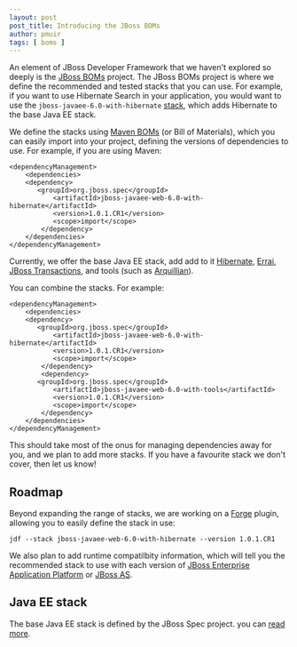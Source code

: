 ```yaml
---
layout: post
post_title: Introducing the JBoss BOMs 
author: pmuir
tags: [ boms ]
---
```


An element of JBoss Developer Framework that we haven't explored so deeply is the [JBoss BOMs](#{site.base_url}stack/jboss-bom) project. The JBoss BOMs project is where we define the recommended and tested stacks that you can use. For example, if you want to use Hibernate Search in your application, you would want to use the `jboss-javaee-6.0-with-hibernate` [stack](#{site.base_url}stack/jboss-bom/jboss-javaee-6.0-with-hibernate), which adds Hibernate to the base Java EE stack.

We define the stacks using [Maven BOMs](maven.apache.org/guides/introduction/introduction-to-dependency-mechanism.html#Importing_Dependencies) (or Bill of Materials), which you can easily import into your project, defining the versions of dependencies to use. For example, if you are using Maven:

    <dependencyManagement>
        <dependencies>
	    <dependency>
	       <groupId>org.jboss.spec</groupId>
               <artifactId>jboss-javaee-web-6.0-with-hibernate</artifactId>
               <version>1.0.1.CR1</version>
               <scope>import</scope>
            </dependency>
        </dependencies>
    </dependencyManagement>

Currently, we offer the base Java EE stack, add add to it [Hibernate](http://hibernate.org), [Errai](http://jboss.org/errai), [JBoss Transactions](), and tools (such as [Arquillian](http://arquillian.org)). 

You can combine the stacks. For example:

    <dependencyManagement>
        <dependencies>
	    <dependency>
	       <groupId>org.jboss.spec</groupId>
               <artifactId>jboss-javaee-web-6.0-with-hibernate</artifactId>
               <version>1.0.1.CR1</version>
               <scope>import</scope>
            </dependency>
            <dependency>
	       <groupId>org.jboss.spec</groupId>
               <artifactId>jboss-javaee-web-6.0-with-tools</artifactId>
               <version>1.0.1.CR1</version>
               <scope>import</scope>
            </dependency>
        </dependencies>
    </dependencyManagement>

This should take most of the onus for managing dependencies away for you, and we plan to add more stacks. If you have a favourite stack we don't cover, then let us know!

## Roadmap

Beyond expanding the range of stacks, we are working on a [Forge](http://jboss.org/forge) plugin, allowing you to easily define the stack in use:

    jdf --stack jboss-javaee-web-6.0-with-hibernate --version 1.0.1.CR1

We also plan to add runtime compatilbity information, which will tell you the recommended stack to use with each version of [JBoss Enterprise Application Platform]() or [JBoss AS](http://jboss.org/jbossas).

## Java EE stack

The base Java EE stack is defined by the JBoss Spec project. you can [read more]().
